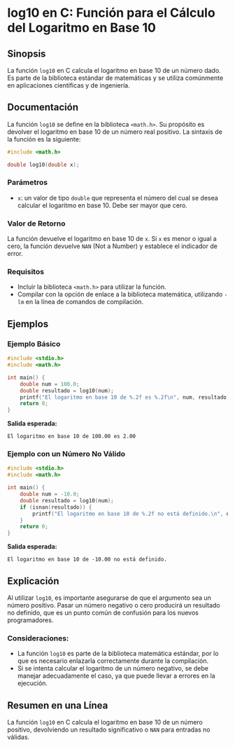 <!--
Meta Description: # log10 en C: Función para el Cálculo del Logaritmo en Base 10 ## Sinopsis La función `log10` en C calcula el logaritmo en base 10 de un número dado. ...
Meta Keywords: logaritmo, base, log10, función, número
-->

# log10 en C: Función para el Cálculo del Logaritmo en Base 10

## Sinopsis
La función `log10` en C calcula el logaritmo en base 10 de un número dado. Es parte de la biblioteca estándar de matemáticas y se utiliza comúnmente en aplicaciones científicas y de ingeniería.

## Documentación
La función `log10` se define en la biblioteca `<math.h>`. Su propósito es devolver el logaritmo en base 10 de un número real positivo. La sintaxis de la función es la siguiente:

```c
#include <math.h>

double log10(double x);
```

### Parámetros
- `x`: un valor de tipo `double` que representa el número del cual se desea calcular el logaritmo en base 10. Debe ser mayor que cero.

### Valor de Retorno
La función devuelve el logaritmo en base 10 de `x`. Si `x` es menor o igual a cero, la función devuelve `NAN` (Not a Number) y establece el indicador de error.

### Requisitos
- Incluir la biblioteca `<math.h>` para utilizar la función.
- Compilar con la opción de enlace a la biblioteca matemática, utilizando `-lm` en la línea de comandos de compilación.

## Ejemplos
### Ejemplo Básico
```c
#include <stdio.h>
#include <math.h>

int main() {
    double num = 100.0;
    double resultado = log10(num);
    printf("El logaritmo en base 10 de %.2f es %.2f\n", num, resultado);
    return 0;
}
```
**Salida esperada:**
```
El logaritmo en base 10 de 100.00 es 2.00
```

### Ejemplo con un Número No Válido
```c
#include <stdio.h>
#include <math.h>

int main() {
    double num = -10.0;
    double resultado = log10(num);
    if (isnan(resultado)) {
        printf("El logaritmo en base 10 de %.2f no está definido.\n", num);
    }
    return 0;
}
```
**Salida esperada:**
```
El logaritmo en base 10 de -10.00 no está definido.
```

## Explicación
Al utilizar `log10`, es importante asegurarse de que el argumento sea un número positivo. Pasar un número negativo o cero producirá un resultado no definido, que es un punto común de confusión para los nuevos programadores.

### Consideraciones:
- La función `log10` es parte de la biblioteca matemática estándar, por lo que es necesario enlazarla correctamente durante la compilación.
- Si se intenta calcular el logaritmo de un número negativo, se debe manejar adecuadamente el caso, ya que puede llevar a errores en la ejecución.

## Resumen en una Línea
La función `log10` en C calcula el logaritmo en base 10 de un número positivo, devolviendo un resultado significativo o `NAN` para entradas no válidas.